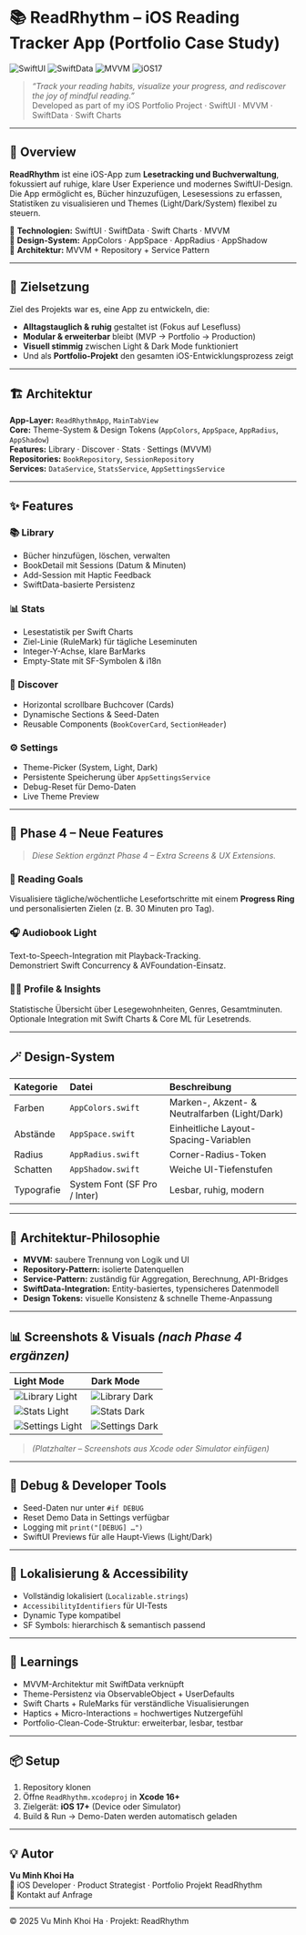 # 📚 ReadRhythm – iOS Reading Tracker App (Portfolio Case Study)

![SwiftUI](https://img.shields.io/badge/SwiftUI-Framework-blue?logo=swift&logoColor=white)
![SwiftData](https://img.shields.io/badge/SwiftData-Ready-orange)
![MVVM](https://img.shields.io/badge/Architecture-MVVM-green)
![iOS17](https://img.shields.io/badge/Target-iOS_17+-lightgrey)

> *“Track your reading habits, visualize your progress, and rediscover the joy of mindful reading.”*  
> Developed as part of my iOS Portfolio Project · SwiftUI · MVVM · SwiftData · Swift Charts

---

## 🌟 Overview

**ReadRhythm** ist eine iOS-App zum **Lesetracking und Buchverwaltung**,  
fokussiert auf ruhige, klare User Experience und modernes SwiftUI-Design.  
Die App ermöglicht es, Bücher hinzuzufügen, Lesesessions zu erfassen,  
Statistiken zu visualisieren und Themes (Light/Dark/System) flexibel zu steuern.

📱 **Technologien:** SwiftUI · SwiftData · Swift Charts · MVVM  
🎨 **Design-System:** AppColors · AppSpace · AppRadius · AppShadow  
🧩 **Architektur:** MVVM + Repository + Service Pattern

---

## 🧭 Zielsetzung

Ziel des Projekts war es, eine App zu entwickeln, die:
- **Alltagstauglich & ruhig** gestaltet ist (Fokus auf Lesefluss)  
- **Modular & erweiterbar** bleibt (MVP → Portfolio → Production)  
- **Visuell stimmig** zwischen Light & Dark Mode funktioniert  
- Und als **Portfolio-Projekt** den gesamten iOS-Entwicklungsprozess zeigt

---

## 🏗 Architektur

**App-Layer:** `ReadRhythmApp`, `MainTabView`  
**Core:** Theme-System & Design Tokens (`AppColors`, `AppSpace`, `AppRadius`, `AppShadow`)  
**Features:** Library · Discover · Stats · Settings (MVVM)  
**Repositories:** `BookRepository`, `SessionRepository`  
**Services:** `DataService`, `StatsService`, `AppSettingsService`

---

## ✨ Features

### 📚 Library
- Bücher hinzufügen, löschen, verwalten  
- BookDetail mit Sessions (Datum & Minuten)  
- Add-Session mit Haptic Feedback  
- SwiftData-basierte Persistenz  

### 📊 Stats
- Lesestatistik per Swift Charts  
- Ziel-Linie (RuleMark) für tägliche Leseminuten  
- Integer-Y-Achse, klare BarMarks  
- Empty-State mit SF-Symbolen & i18n  

### 🌸 Discover
- Horizontal scrollbare Buchcover (Cards)  
- Dynamische Sections & Seed-Daten  
- Reusable Components (`BookCoverCard`, `SectionHeader`)  

### ⚙️ Settings
- Theme-Picker (System, Light, Dark)  
- Persistente Speicherung über `AppSettingsService`  
- Debug-Reset für Demo-Daten  
- Live Theme Preview  

---

## 🧠 Phase 4 – Neue Features

> *Diese Sektion ergänzt Phase 4 – Extra Screens & UX Extensions.*

### 🎯 Reading Goals
Visualisiere tägliche/wöchentliche Lesefortschritte mit einem **Progress Ring**  
und personalisierten Zielen (z. B. 30 Minuten pro Tag).

### 🎧 Audiobook Light
Text-to-Speech-Integration mit Playback-Tracking.  
Demonstriert Swift Concurrency & AVFoundation-Einsatz.

### 🧑‍💻 Profile & Insights
Statistische Übersicht über Lesegewohnheiten, Genres, Gesamtminuten.  
Optionale Integration mit Swift Charts & Core ML für Lesetrends.

---

## 🪄 Design-System

| Kategorie | Datei | Beschreibung |
|:--|:--|:--|
| Farben | `AppColors.swift` | Marken-, Akzent- & Neutralfarben (Light/Dark) |
| Abstände | `AppSpace.swift` | Einheitliche Layout-Spacing-Variablen |
| Radius | `AppRadius.swift` | Corner-Radius-Token |
| Schatten | `AppShadow.swift` | Weiche UI-Tiefenstufen |
| Typografie | System Font (SF Pro / Inter) | Lesbar, ruhig, modern |

---

## 🧩 Architektur-Philosophie

- **MVVM:** saubere Trennung von Logik und UI  
- **Repository-Pattern:** isolierte Datenquellen  
- **Service-Pattern:** zuständig für Aggregation, Berechnung, API-Bridges  
- **SwiftData-Integration:** Entity-basiertes, typensicheres Datenmodell  
- **Design Tokens:** visuelle Konsistenz & schnelle Theme-Anpassung  

---

## 📊 Screenshots & Visuals *(nach Phase 4 ergänzen)*

| Light Mode | Dark Mode |
|:--|:--|
| ![Library Light](screenshots/library_light.png) | ![Library Dark](screenshots/library_dark.png) |
| ![Stats Light](screenshots/stats_light.png) | ![Stats Dark](screenshots/stats_dark.png) |
| ![Settings Light](screenshots/settings_light.png) | ![Settings Dark](screenshots/settings_dark.png) |

> *(Platzhalter – Screenshots aus Xcode oder Simulator einfügen)*

---

## 🧪 Debug & Developer Tools

- Seed-Daten nur unter `#if DEBUG`  
- Reset Demo Data in Settings verfügbar  
- Logging mit `print("[DEBUG] …")`  
- SwiftUI Previews für alle Haupt-Views (Light/Dark)

---

## 🧩 Lokalisierung & Accessibility

- Vollständig lokalisiert (`Localizable.strings`)  
- `AccessibilityIdentifiers` für UI-Tests  
- Dynamic Type kompatibel  
- SF Symbols: hierarchisch & semantisch passend  

---

## 🧠 Learnings

- MVVM-Architektur mit SwiftData verknüpft  
- Theme-Persistenz via ObservableObject + UserDefaults  
- Swift Charts + RuleMarks für verständliche Visualisierungen  
- Haptics + Micro-Interactions = hochwertiges Nutzergefühl  
- Portfolio-Clean-Code-Struktur: erweiterbar, lesbar, testbar  

---

## 📦 Setup

1. Repository klonen  
2. Öffne `ReadRhythm.xcodeproj` in **Xcode 16+**  
3. Zielgerät: **iOS 17+** (Device oder Simulator)  
4. Build & Run → Demo-Daten werden automatisch geladen  

---

## 💡 Autor

**Vu Minh Khoi Ha**  
📍 iOS Developer · Product Strategist · Portfolio Projekt ReadRhythm  
📧 Kontakt auf Anfrage

---

© 2025 Vu Minh Khoi Ha · Projekt: ReadRhythm
